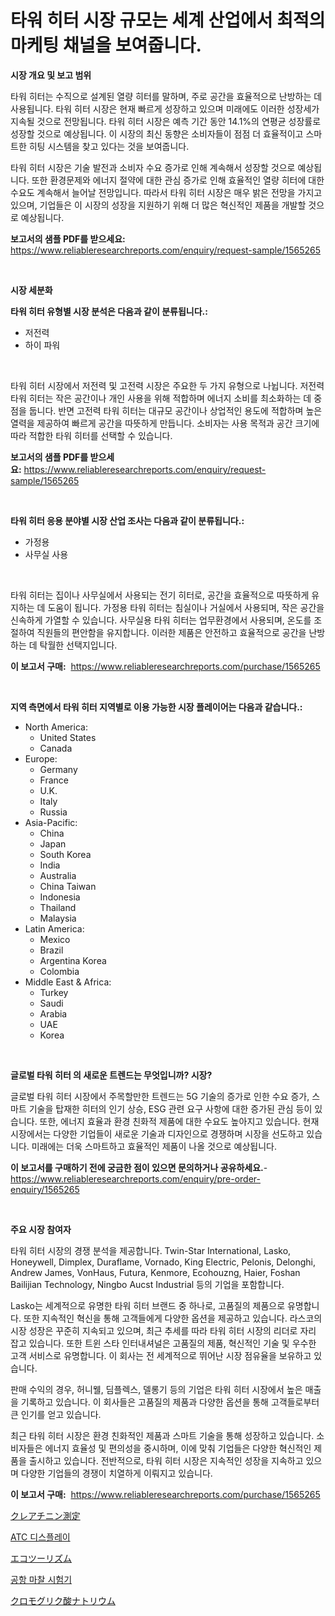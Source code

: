 <p><h1>타워 히터 시장 규모는 세계 산업에서 최적의 마케팅 채널을 보여줍니다.</h1></p><p><strong>시장 개요 및 보고 범위</strong></p>
<p><p>타워 히터는 수직으로 설계된 열량 히터를 말하며, 주로 공간을 효율적으로 난방하는 데 사용됩니다. 타워 히터 시장은 현재 빠르게 성장하고 있으며 미래에도 이러한 성장세가 지속될 것으로 전망됩니다. 타워 히터 시장은 예측 기간 동안 14.1%의 연평균 성장률로 성장할 것으로 예상됩니다. 이 시장의 최신 동향은 소비자들이 점점 더 효율적이고 스마트한 히팅 시스템을 찾고 있다는 것을 보여줍니다.</p><p>타워 히터 시장은 기술 발전과 소비자 수요 증가로 인해 계속해서 성장할 것으로 예상됩니다. 또한 환경문제와 에너지 절약에 대한 관심 증가로 인해 효율적인 열량 히터에 대한 수요도 계속해서 늘어날 전망입니다. 따라서 타워 히터 시장은 매우 밝은 전망을 가지고 있으며, 기업들은 이 시장의 성장을 지원하기 위해 더 많은 혁신적인 제품을 개발할 것으로 예상됩니다.</p></p>
<p><strong>보고서의 샘플 PDF를 받으세요:</strong> <a href="https://www.reliableresearchreports.com/enquiry/request-sample/1565265">https://www.reliableresearchreports.com/enquiry/request-sample/1565265</a></p>
<p>&nbsp;</p>
<p><strong>시장 세분화</strong></p>
<p><strong>타워 히터 유형별 시장 분석은 다음과 같이 분류됩니다.:</strong></p>
<p><ul><li>저전력</li><li>하이 파워</li></ul></p>
<p>&nbsp;</p>
<p><p>타워 히터 시장에서 저전력 및 고전력 시장은 주요한 두 가지 유형으로 나뉩니다. 저전력 타워 히터는 작은 공간이나 개인 사용을 위해 적합하며 에너지 소비를 최소화하는 데 중점을 둡니다. 반면 고전력 타워 히터는 대규모 공간이나 상업적인 용도에 적합하며 높은 열력을 제공하여 빠르게 공간을 따뜻하게 만듭니다. 소비자는 사용 목적과 공간 크기에 따라 적합한 타워 히터를 선택할 수 있습니다.</p></p>
<p><strong>보고서의 샘플 PDF를 받으세요:</strong>&nbsp;<a href="https://www.reliableresearchreports.com/enquiry/request-sample/1565265">https://www.reliableresearchreports.com/enquiry/request-sample/1565265</a></p>
<p>&nbsp;</p>
<p><strong> 타워 히터 응용 분야별 시장 산업 조사는 다음과 같이 분류됩니다.:</strong></p>
<p><ul><li>가정용</li><li>사무실 사용</li></ul></p>
<p>&nbsp;</p>
<p><p>타워 히터는 집이나 사무실에서 사용되는 전기 히터로, 공간을 효율적으로 따뜻하게 유지하는 데 도움이 됩니다. 가정용 타워 히터는 침실이나 거실에서 사용되며, 작은 공간을 신속하게 가열할 수 있습니다. 사무실용 타워 히터는 업무환경에서 사용되며, 온도를 조절하여 직원들의 편안함을 유지합니다. 이러한 제품은 안전하고 효율적으로 공간을 난방하는 데 탁월한 선택지입니다.</p></p>
<p><strong>이 보고서 구매:</strong>&nbsp; <a href="https://www.reliableresearchreports.com/purchase/1565265">https://www.reliableresearchreports.com/purchase/1565265</a></p>
<p>&nbsp;</p>
<p><strong>지역 측면에서 타워 히터 지역별로 이용 가능한 시장 플레이어는 다음과 같습니다.:</strong></p>
<p><ul>
    <li>
        North America:
        <ul>
            <li>United States</li>
            <li>Canada</li>
        </ul>
    </li>
    <li>
        Europe:
        <ul>
            <li>Germany</li>
            <li>France</li>
            <li>U.K.</li>
            <li>Italy</li>
            <li>Russia</li>
        </ul>
    </li>
    <li>
        Asia-Pacific:
        <ul>
            <li>China</li>
            <li>Japan</li>
            <li>South Korea</li>
            <li>India</li>
            <li>Australia</li>
            <li>China Taiwan</li>
            <li>Indonesia</li>
            <li>Thailand</li>
            <li>Malaysia</li>
        </ul>
    </li>
    <li>
        Latin America:
        <ul>
            <li>Mexico</li>
            <li>Brazil</li>
            <li>Argentina Korea</li>
            <li>Colombia</li>
        </ul>
    </li>
    <li>
        Middle East & Africa:
        <ul>
            <li>Turkey</li>
            <li>Saudi</li>
            <li>Arabia</li>
            <li>UAE</li>
            <li>Korea</li>
        </ul>
    </li>
    </ul></p>
<p>&nbsp;</p>
<p><strong>글로벌 타워 히터 의 새로운 트렌드는 무엇입니까? 시장?</strong></p>
<p><p>글로벌 타워 히터 시장에서 주목할만한 트렌드는 5G 기술의 증가로 인한 수요 증가, 스마트 기술을 탑재한 히터의 인기 상승, ESG 관련 요구 사항에 대한 증가된 관심 등이 있습니다. 또한, 에너지 효율과 환경 친화적 제품에 대한 수요도 높아지고 있습니다. 현재 시장에서는 다양한 기업들이 새로운 기술과 디자인으로 경쟁하며 시장을 선도하고 있습니다. 미래에는 더욱 스마트하고 효율적인 제품이 나올 것으로 예상됩니다.</p></p>
<p><strong>이 보고서를 구매하기 전에 궁금한 점이 있으면 문의하거나 공유하세요.</strong>- <a href="https://www.reliableresearchreports.com/enquiry/pre-order-enquiry/1565265">https://www.reliableresearchreports.com/enquiry/pre-order-enquiry/1565265</a></p>
<p>&nbsp;</p>
<p><strong>주요 시장 참여자</strong></p>
<p><p>타워 히터 시장의 경쟁 분석을 제공합니다. Twin-Star International, Lasko, Honeywell, Dimplex, Duraflame, Vornado, King Electric, Pelonis, Delonghi, Andrew James, VonHaus, Futura, Kenmore, Ecohouzng, Haier, Foshan Bailijian Technology, Ningbo Aucst Industrial 등의 기업을 포함합니다.</p><p>Lasko는 세계적으로 유명한 타워 히터 브랜드 중 하나로, 고품질의 제품으로 유명합니다. 또한 지속적인 혁신을 통해 고객들에게 다양한 옵션을 제공하고 있습니다. 라스코의 시장 성장은 꾸준히 지속되고 있으며, 최근 추세를 따라 타워 히터 시장의 리더로 자리 잡고 있습니다. 또한 트윈 스타 인터내셔널은 고품질의 제품, 혁신적인 기술 및 우수한 고객 서비스로 유명합니다. 이 회사는 전 세계적으로 뛰어난 시장 점유율을 보유하고 있습니다.</p><p>판매 수익의 경우, 허니웰, 딤플렉스, 델롱기 등의 기업은 타워 히터 시장에서 높은 매출을 기록하고 있습니다. 이 회사들은 고품질의 제품과 다양한 옵션을 통해 고객들로부터 큰 인기를 얻고 있습니다.</p><p>최근 타워 히터 시장은 환경 친화적인 제품과 스마트 기술을 통해 성장하고 있습니다. 소비자들은 에너지 효율성 및 편의성을 중시하며, 이에 맞춰 기업들은 다양한 혁신적인 제품을 출시하고 있습니다. 전반적으로, 타워 히터 시장은 지속적인 성장을 지속하고 있으며 다양한 기업들의 경쟁이 치열하게 이뤄지고 있습니다.</p></p>
<p><strong>이 보고서 구매:</strong>&nbsp;&nbsp;<a href="https://www.reliableresearchreports.com/purchase/1565265">https://www.reliableresearchreports.com/purchase/1565265</a></p>
<p><p><a href="https://github.com/RodHoppe07/Market-Research-Report-List-1/blob/main/27574335829.md">クレアチニン測定</a></p><p><a href="https://medium.com/@antosuigrtley99783676/atc-%EB%94%94%EC%8A%A4%ED%94%8C%EB%A0%88%EC%9D%B4-%EC%8B%9C%EC%9E%A5-%EA%B7%9C%EB%AA%A8-cagr-%EC%B6%94%EC%84%B8-2024-2030-9ac63c495051">ATC 디스플레이</a></p><p><a href="https://github.com/laurenreichert/Market-Research-Report-List-1/blob/main/76315455828.md">エコツーリズム</a></p><p><a href="https://medium.com/@ukaszduda1/%EA%B3%B5%ED%95%AD-%EB%A7%88%EC%B0%B0-%EC%8B%9C%ED%97%98%EA%B8%B0-%EC%8B%9C%EC%9E%A5-%EC%9C%A0%ED%98%95-%EC%9D%91%EC%9A%A9-%EB%B0%8F-%EC%A7%80%EB%A6%AC%EC%97%90-%EB%8C%80%ED%95%9C-%ED%8F%AC%EA%B4%84%EC%A0%81-%ED%8F%89%EA%B0%80-1ecdff438ff6">공항 마찰 시험기</a></p><p><a href="https://medium.com/@tigerprawn1996/%E3%83%8A%E3%83%88%E3%83%AA%E3%82%A6%E3%83%A0%E3%82%AF%E3%83%AD%E3%83%A2%E3%82%B0%E3%83%AA%E3%82%B1%E3%83%BC%E3%83%88%E5%B8%82%E5%A0%B4%E3%83%A1%E3%83%88%E3%83%AA%E3%83%83%E3%82%AF%E3%82%B9%E3%81%AE%E3%83%87%E3%82%B3%E3%83%BC%E3%83%87%E3%82%A3%E3%83%B3%E3%82%B0-%E5%B8%82%E5%A0%B4%E3%82%B7%E3%82%A7%E3%82%A2-%E3%83%88%E3%83%AC%E3%83%B3%E3%83%89-%E3%81%8A%E3%82%88%E3%81%B3%E6%88%90%E9%95%B7%E3%83%91%E3%82%BF%E3%83%BC%E3%83%B3-42d5520c66f8">クロモグリク酸ナトリウム</a></p></p>
